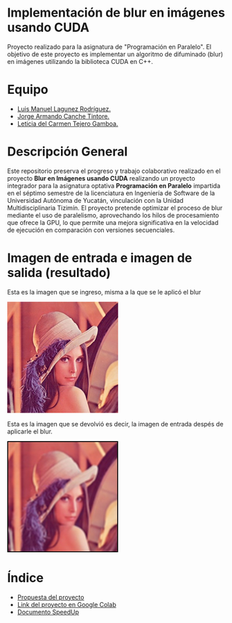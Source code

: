 #  Implementación de blur en imágenes usando CUDA
Proyecto realizado para la asignatura de "Programación en Paralelo". El objetivo de este proyecto es implementar un algoritmo de difuminado (blur) en imágenes utilizando la biblioteca CUDA en C++.

# Equipo
* [Luis Manuel Lagunez Rodríguez.](https://github.com/LuisLagunez)
* [Jorge Armando Canche Tintore.](https://github.com/ArmandoCanche)
* [Leticia del Carmen Tejero Gamboa.](https://github.com/LeticiaTejeroGamboa2401)

# Descripción General
Este repositorio preserva el progreso y trabajo colaborativo realizado en el proyecto **Blur en Imágenes usando CUDA** realizando un proyecto integrador para la asignatura optativa **Programación en Paralelo** impartida en el séptimo semestre de la licenciatura en Ingeniería de Software de la Universidad Autónoma de Yucatán, vinculación con la Unidad Multidisciplinaria Tizimín. El proyecto pretende optimizar el proceso de blur mediante el uso de paralelismo, aprovechando los hilos de procesamiento que ofrece la GPU, lo que permite una mejora significativa en la velocidad de ejecución en comparación con versiones secuenciales.

# Imagen de entrada e imagen de salida (resultado)
Esta es la imagen que se ingreso, misma a la que se le aplicó el blur

![Imagen de entrada](lenna.jpg)

Esta es la imagen que se devolvió es decir, la imagen de entrada despés de aplicarle el blur.

![Imagen de salida](blurred_image_cuda.jpg)


# Índice
* [Propuesta del proyecto](Propuesta_Proyecto_PP.pdf)
* [Link del proyecto en Google Colab](https://colab.research.google.com/drive/1RDja2K-to6apKmBiHaswSrCkpTRf2X4y?usp=sharing)
* [Documento SpeedUp](SpeedUp.pdf)
